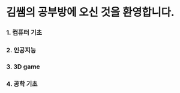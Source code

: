 <html>
<head>
	<title> 김쌤의 공부방입니다. </title>
</head>
<body>
	<h1> 김쌤의 공부방에 오신 것을 환영합니다. </h1>
	<h3>1. 컴퓨터 기초</h3>
	<h3>2. 인공지능</h3>
	<h3>3. 3D game</h3>
	<h3>4. 공학 기초</h3>
</body>
</html>
